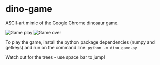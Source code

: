 # dino-game
ASCII-art mimic of the Google Chrome dinosaur game.

![Game play](https://https://raw.githubusercontent.com/foster999/dino-game/master/dino-game.png)
![Game over](https://https://raw.githubusercontent.com/foster999/dino-game/master/dino-game-over.png)


To play the game, install the python package dependencies (numpy and getkeys) and run on the command line:
`python -m dino_game.py`

Watch out for the trees - use space bar to jump!
